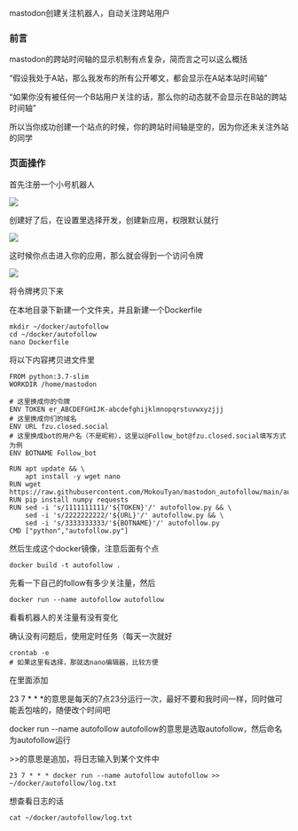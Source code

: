 mastodon创建关注机器人，自动关注跨站用户

### 前言

mastodon的跨站时间轴的显示机制有点复杂，简而言之可以这么概括

“假设我处于A站，那么我发布的所有公开嘟文，都会显示在A站本站时间轴”

“如果你没有被任何一个B站用户关注的话，那么你的动态就不会显示在B站的跨站时间轴”

所以当你成功创建一个站点的时候，你的跨站时间轴是空的，因为你还未关注外站的同学

### 页面操作

首先注册一个小号机器人

![](https://img2022.cnblogs.com/blog/1446116/202210/1446116-20221031132130895-37064197.png)

创建好了后，在设置里选择开发，创建新应用，权限默认就行

![](https://img2022.cnblogs.com/blog/1446116/202210/1446116-20221031132315036-1438912912.png)

这时候你点击进入你的应用，那么就会得到一个访问令牌

![](https://img2022.cnblogs.com/blog/1446116/202210/1446116-20221031134216915-231514320.png)

将令牌拷贝下来

在本地目录下新建一个文件夹，并且新建一个Dockerfile

```
mkdir ~/docker/autofollow
cd ~/docker/autofollow
nano Dockerfile
```

将以下内容拷贝进文件里

```
FROM python:3.7-slim
WORKDIR /home/mastodon

# 这里换成你的令牌
ENV TOKEN er_ABCDEFGHIJK-abcdefghijklmnopqrstuvwxyzjjj
# 这里换成你们的域名
ENV URL fzu.closed.social
# 这里换成bot的用户名（不是昵称），这里以@Follow_bot@fzu.closed.social填写方式为例
ENV BOTNAME Follow_bot

RUN apt update && \
    apt install -y wget nano
RUN wget https://raw.githubusercontent.com/MokouTyan/mastodon_autofollow/main/autofollow.py
RUN pip install numpy requests
RUN sed -i 's/1111111111/'${TOKEN}'/' autofollow.py && \
    sed -i 's/2222222222/'${URL}'/' autofollow.py && \
    sed -i 's/3333333333/'${BOTNAME}'/' autofollow.py
CMD ["python","autofollow.py"]
```

然后生成这个docker镜像，注意后面有个点

```
docker build -t autofollow .
```

先看一下自己的follow有多少关注量，然后

```
docker run --name autofollow autofollow 
```

看看机器人的关注量有没有变化

确认没有问题后，使用定时任务（每天一次就好

```
crontab -e
# 如果这里有选择，那就选nano编辑器，比较方便
```

在里面添加

23 7 * * *的意思是每天的7点23分运行一次，最好不要和我时间一样，同时做可能丢包啥的，随便改个时间吧

docker run --name autofollow autofollow的意思是选取autofollow，然后命名为autofollow运行

\>\>的意思是追加，将日志输入到某个文件中

```
23 7 * * * docker run --name autofollow autofollow >> ~/docker/autofollow/log.txt
```

想查看日志的话

```
cat ~/docker/autofollow/log.txt
```


